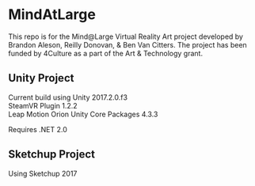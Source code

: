 # MindAtLarge

This repo is for the Mind@Large Virtual Reality Art project developed by Brandon Aleson, Reilly Donovan, & Ben Van Citters.  The project has been funded by 4Culture as a part of the Art & Technology grant.

## Unity Project<br>
Current build using Unity 2017.2.0.f3<br>
SteamVR Plugin 1.2.2<br>
Leap Motion Orion Unity Core Packages 4.3.3<br>

Requires .NET 2.0

## Sketchup Project <br>
Using Sketchup 2017
